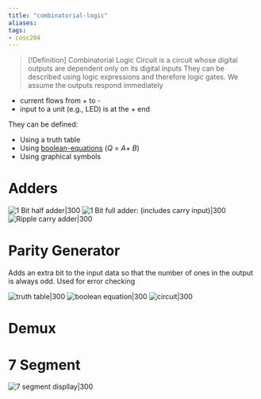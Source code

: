 ```yaml
---
title: "combinatorial-logic"
aliases:
tags: 
- cosc204
---
```


> [!Definition]
> Combinatorial Logic Circuit is a circuit whose digital outputs are dependent only on its digital inputs
They can be described using logic expressions and therefore logic gates. We assume the outputs respond immediately

- current flows from + to -
- input to a unit (e.g., LED) is at the + end

They can be defined:
- Using a truth table
- Using [boolean-equations](notes/boolean-equations.md) ($Q\ =\ A+\ B$) 
- Using graphical symbols

# Adders
![1 Bit half adder|300](https://i.imgur.com/mjCVU4I.png)
![1 Bit full adder: (includes carry input)|300](https://i.imgur.com/yu6kS83.png)
![Ripple carry adder|300](https://i.imgur.com/HtEIZ5t.png)

# Parity Generator
Adds an extra bit to the input data so that the number of ones in the output is always odd. Used for error checking

![truth table|300](https://i.imgur.com/KDUiJbN.png)
![boolean equation|300](https://i.imgur.com/mwBpnlO.png)
![circuit|300](https://i.imgur.com/tsgDISC.png)

# Demux

# 7 Segment
![7 segment displlay|300](https://i.imgur.com/qtPmtwR.png)